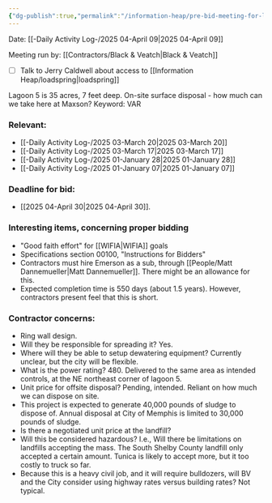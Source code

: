 ```yaml
---
{"dg-publish":true,"permalink":"/information-heap/pre-bid-meeting-for-lagoon-5-renovations-black-and-veatch/","noteIcon":"","created":"2025-04-09T10:01:57.559-05:00"}
---
```


Date: [[-Daily Activity Log-/2025 04-April 09\|2025 04-April 09]]

Meeting run by: [[Contractors/Black & Veatch\|Black & Veatch]]

- [ ] Talk to Jerry Caldwell about access to [[Information Heap/loadspring\|loadspring]]

Lagoon 5 is 35 acres, 7 feet deep.
On-site surface disposal - how much can we take here at Maxson?
Keyword: VAR

### Relevant:
- [[-Daily Activity Log-/2025 03-March 20\|2025 03-March 20]]
- [[-Daily Activity Log-/2025 03-March 17\|2025 03-March 17]]
- [[-Daily Activity Log-/2025 01-January 28\|2025 01-January 28]]
- [[-Daily Activity Log-/2025 01-January 07\|2025 01-January 07]]

### Deadline for bid:
- [[2025 04-April 30\|2025 04-April 30]].

### Interesting items, concerning proper bidding
- "Good faith effort" for [[WIFIA\|WIFIA]] goals
- Specifications section 00100, "Instructions for Bidders"
- Contractors must hire Emerson as a sub, through [[People/Matt Dannemueller\|Matt Dannemueller]]. There might be an allowance for this.
- Expected completion time is 550 days (about 1.5 years). However, contractors present feel that this is short.

### Contractor concerns:
- Ring wall design.
- Will they be responsible for spreading it? Yes.
- Where will they be able to setup dewatering equipment? Currently unclear, but the city will be flexible.
- What is the power rating? 480. Delivered to the same area as intended controls, at the NE northeast corner of lagoon 5.
- Unit price for offsite disposal? Pending, intended. Reliant on how much we can dispose on site. 
- This project is expected to generate 40,000 pounds of sludge to dispose of. Annual disposal at City of Memphis is limited to 30,000 pounds of sludge.
- Is there a negotiated unit price at the landfill?
- Will this be considered hazardous? I.e., Will there be limitations on landfills accepting the mass. The South Shelby County landfill only accepted a certain amount. Tunica is likely to accept more, but it too costly to truck so far.
- Because this is a heavy civil job, and it will require bulldozers, will BV and the City consider using highway rates versus building rates? Not typical. 

